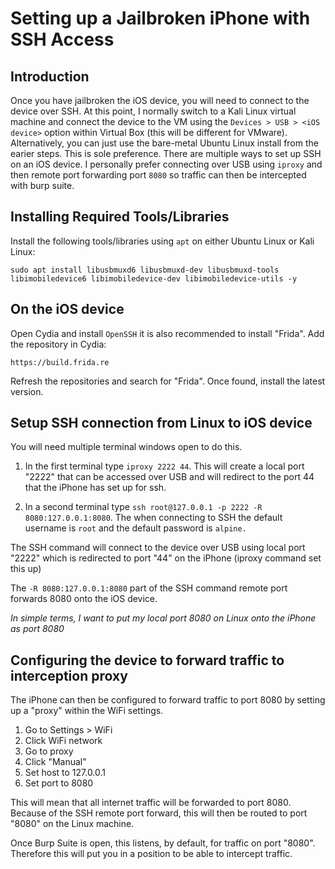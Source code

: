 # Setting up a Jailbroken iPhone with SSH Access


## Introduction

Once you have jailbroken the iOS device, you will need to connect to the device over SSH. At this point, I normally switch to a Kali Linux virtual machine and connect the device to the VM using the `Devices > USB > <iOS device>` option within Virtual Box (this will be different for VMware). Alternatively, you can just use the bare-metal Ubuntu Linux install from the earier steps. This is sole preference. There are multiple ways to set up SSH on an iOS device. I personally prefer connecting over USB using `iproxy` and then remote port forwarding port `8080` so traffic can then be intercepted with burp suite.


## Installing Required Tools/Libraries

Install the following tools/libraries using `apt` on either Ubuntu Linux or Kali Linux:

`sudo apt install libusbmuxd6 libusbmuxd-dev libusbmuxd-tools libimobiledevice6 libimobiledevice-dev libimobiledevice-utils -y`

## On the iOS device

Open Cydia and install `OpenSSH` it is also recommended to install "Frida". Add the repository in Cydia:

`https://build.frida.re`

Refresh the repositories and search for "Frida". Once found, install the latest version.

## Setup SSH connection from Linux to iOS device

You will need multiple terminal windows open to do this.

1) In the first terminal type `iproxy 2222 44`. This will create a local port "2222" that can be accessed over USB and will redirect to the port 44 that the iPhone has set up for ssh.

2) In a second terminal type `ssh root@127.0.0.1 -p 2222 -R 8080:127.0.0.1:8080`. The when connecting to SSH the default username is `root` and the default password is `alpine.`

The SSH command will connect to the device over USB using local port "2222" which is redirected to port "44" on the iPhone (iproxy command set this up)

The `-R 8080:127.0.0.1:8080` part of the SSH command remote port forwards 8080 onto the iOS device. 

*In simple terms, I want to put my local port 8080 on Linux onto the iPhone as port 8080*

## Configuring the device to forward traffic to interception proxy

The iPhone can then be configured to forward traffic to port 8080 by setting up a "proxy" within the WiFi settings.

1) Go to Settings > WiFi
2) Click WiFi network
3) Go to proxy
4) Click "Manual"
5) Set host to 127.0.0.1
6) Set port to 8080

This will mean that all internet traffic will be forwarded to port 8080. Because of the SSH remote port forward, this will then be routed to port "8080" on the Linux machine. 

Once Burp Suite is open, this listens, by default, for traffic on port "8080". Therefore this will put you in a position to be able to intercept traffic.

